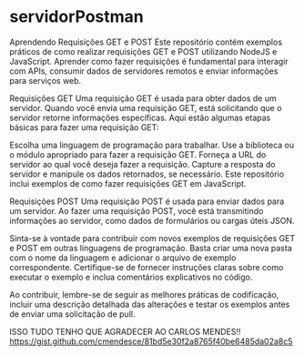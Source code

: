 # servidorPostman

Aprendendo Requisições GET e POST
Este repositório contém exemplos práticos de como realizar requisições GET e POST utilizando NodeJS e JavaScript. 
Aprender como fazer requisições é fundamental para interagir com APIs, consumir dados de servidores remotos e enviar informações para serviços web.

Requisições GET
Uma requisição GET é usada para obter dados de um servidor. Quando você envia uma requisição GET, está solicitando que o servidor retorne informações específicas.
Aqui estão algumas etapas básicas para fazer uma requisição GET:

Escolha uma linguagem de programação para trabalhar.
Use a biblioteca ou o módulo apropriado para fazer a requisição GET.
Forneça a URL do servidor ao qual você deseja fazer a requisição.
Capture a resposta do servidor e manipule os dados retornados, se necessário.
Este repositório inclui exemplos de como fazer requisições GET em JavaScript.

Requisições POST
Uma requisição POST é usada para enviar dados para um servidor. Ao fazer uma requisição POST, você está transmitindo informações ao servidor, 
como dados de formulários ou cargas úteis JSON.


Sinta-se à vontade para contribuir com novos exemplos de requisições GET e POST em outras linguagens de programação. 
Basta criar uma nova pasta com o nome da linguagem e adicionar o arquivo de exemplo correspondente.
Certifique-se de fornecer instruções claras sobre como executar o exemplo e inclua comentários explicativos no código.

Ao contribuir, lembre-se de seguir as melhores práticas de codificação, incluir uma descrição detalhada das 
alterações e testar os exemplos antes de enviar uma solicitação de pull.

ISSO TUDO TENHO QUE AGRADECER AO CARLOS MENDES!!
https://gist.github.com/cmendesce/81bd5e30f2a8765f40be6485da02a8c5
